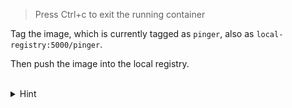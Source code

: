 
> Press Ctrl+c to exit the running container

Tag the image, which is currently tagged as `pinger`, also as `local-registry:5000/pinger`.

Then push the image into the local registry.

<br>
<details><summary>Hint</summary>
<br>

```plain
docker tag pinger local-registry:5000/pinger

python3 /usr/easter.py

docker push local-registry:5000/pinger
```{{exec}}

</details>
